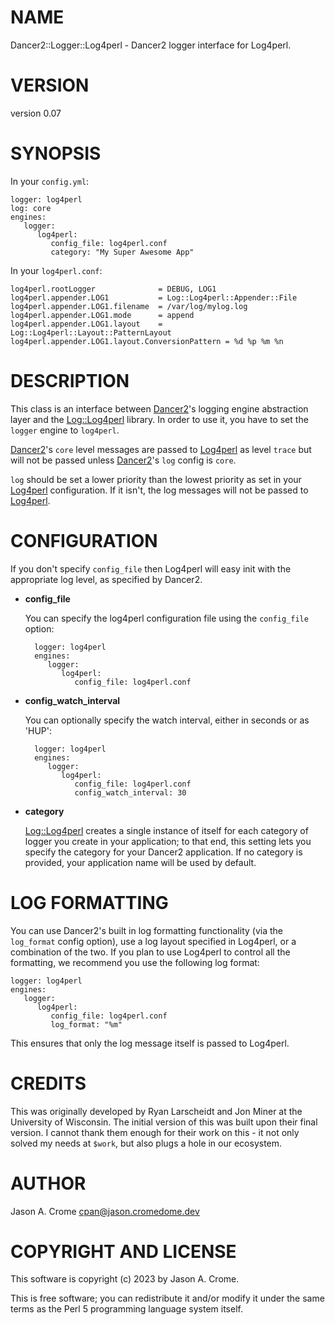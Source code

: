 # NAME

Dancer2::Logger::Log4perl - Dancer2 logger interface for Log4perl.

# VERSION

version 0.07

# SYNOPSIS

In your `config.yml`:

    logger: log4perl
    log: core
    engines:
       logger:
          log4perl:
             config_file: log4perl.conf
             category: "My Super Awesome App"

In your `log4perl.conf`:

    log4perl.rootLogger              = DEBUG, LOG1
    log4perl.appender.LOG1           = Log::Log4perl::Appender::File
    log4perl.appender.LOG1.filename  = /var/log/mylog.log
    log4perl.appender.LOG1.mode      = append
    log4perl.appender.LOG1.layout    = Log::Log4perl::Layout::PatternLayout
    log4perl.appender.LOG1.layout.ConversionPattern = %d %p %m %n

# DESCRIPTION

This class is an interface between [Dancer2](https://metacpan.org/pod/Dancer2)'s logging engine abstraction
layer and the [Log::Log4perl](https://metacpan.org/pod/Log%3A%3ALog4perl) library. In order to use it, you have to
set the `logger` engine to `log4perl`.

[Dancer2](https://metacpan.org/pod/Dancer2)'s `core` level messages are passed to [Log4perl](https://metacpan.org/pod/Log4perl) as level `trace`
but will not be passed unless [Dancer2](https://metacpan.org/pod/Dancer2)'s `log` config is `core`.

`log` should be set a lower priority than the lowest priority as set in your
[Log4perl](https://metacpan.org/pod/Log4perl) configuration. If it isn't, the log messages will not be passed
to [Log4perl](https://metacpan.org/pod/Log4perl).

# CONFIGURATION

If you don't specify `config_file` then Log4perl will easy init with the
appropriate log level, as specified by Dancer2.

- **config\_file**

    You can specify the log4perl configuration file using the `config_file` option:

        logger: log4perl
        engines:
           logger:
              log4perl:
                 config_file: log4perl.conf

- **config\_watch\_interval**

    You can optionally specify the watch interval, either in seconds or as 'HUP':

        logger: log4perl
        engines:
           logger:
              log4perl:
                 config_file: log4perl.conf
                 config_watch_interval: 30

- **category**

    [Log::Log4perl](https://metacpan.org/pod/Log%3A%3ALog4perl) creates a single instance of itself for each category
    of logger you create in your application; to that end, this setting lets
    you specify the category for your Dancer2 application. If no category
    is provided, your application name will be used by default.

# LOG FORMATTING

You can use Dancer2's built in log formatting functionality (via the
`log_format` config option), use a log layout specified in Log4perl,
or a combination of the two. If you plan to use Log4perl to control
all the formatting, we recommend you use the following log format:

    logger: log4perl
    engines:
       logger:
          log4perl:
             config_file: log4perl.conf
             log_format: "%m"

This ensures that only the log message itself is passed to Log4perl.

# CREDITS

This was originally developed by Ryan Larscheidt and Jon Miner at the
University of Wisconsin. The initial version of this was built upon their
final version. I cannot thank them enough for their work on this - it not
only solved my needs at `$work`, but also plugs a hole in our ecosystem.

# AUTHOR

Jason A. Crome <cpan@jason.cromedome.dev>

# COPYRIGHT AND LICENSE

This software is copyright (c) 2023 by Jason A. Crome.

This is free software; you can redistribute it and/or modify it under
the same terms as the Perl 5 programming language system itself.
